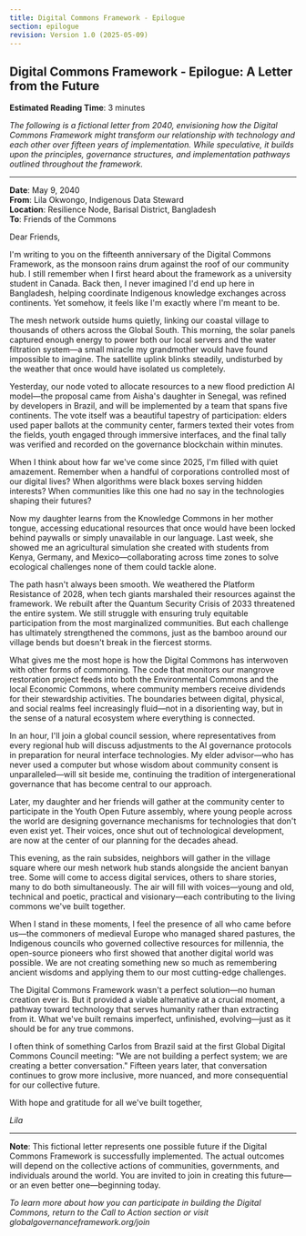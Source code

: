 ```yaml
---
title: Digital Commons Framework - Epilogue
section: epilogue
revision: Version 1.0 (2025-05-09)
---
```


## Digital Commons Framework - Epilogue: A Letter from the Future

**Estimated Reading Time**: 3 minutes

*The following is a fictional letter from 2040, envisioning how the Digital Commons Framework might transform our relationship with technology and each other over fifteen years of implementation. While speculative, it builds upon the principles, governance structures, and implementation pathways outlined throughout the framework.*

---

**Date**: May 9, 2040  
**From**: Lila Okwongo, Indigenous Data Steward  
**Location**: Resilience Node, Barisal District, Bangladesh  
**To**: Friends of the Commons

Dear Friends,

I'm writing to you on the fifteenth anniversary of the Digital Commons Framework, as the monsoon rains drum against the roof of our community hub. I still remember when I first heard about the framework as a university student in Canada. Back then, I never imagined I'd end up here in Bangladesh, helping coordinate Indigenous knowledge exchanges across continents. Yet somehow, it feels like I'm exactly where I'm meant to be.

The mesh network outside hums quietly, linking our coastal village to thousands of others across the Global South. This morning, the solar panels captured enough energy to power both our local servers and the water filtration system—a small miracle my grandmother would have found impossible to imagine. The satellite uplink blinks steadily, undisturbed by the weather that once would have isolated us completely.

Yesterday, our node voted to allocate resources to a new flood prediction AI model—the proposal came from Aisha's daughter in Senegal, was refined by developers in Brazil, and will be implemented by a team that spans five continents. The vote itself was a beautiful tapestry of participation: elders used paper ballots at the community center, farmers texted their votes from the fields, youth engaged through immersive interfaces, and the final tally was verified and recorded on the governance blockchain within minutes.

When I think about how far we've come since 2025, I'm filled with quiet amazement. Remember when a handful of corporations controlled most of our digital lives? When algorithms were black boxes serving hidden interests? When communities like this one had no say in the technologies shaping their futures?

Now my daughter learns from the Knowledge Commons in her mother tongue, accessing educational resources that once would have been locked behind paywalls or simply unavailable in our language. Last week, she showed me an agricultural simulation she created with students from Kenya, Germany, and Mexico—collaborating across time zones to solve ecological challenges none of them could tackle alone.

The path hasn't always been smooth. We weathered the Platform Resistance of 2028, when tech giants marshaled their resources against the framework. We rebuilt after the Quantum Security Crisis of 2033 threatened the entire system. We still struggle with ensuring truly equitable participation from the most marginalized communities. But each challenge has ultimately strengthened the commons, just as the bamboo around our village bends but doesn't break in the fiercest storms.

What gives me the most hope is how the Digital Commons has interwoven with other forms of commoning. The code that monitors our mangrove restoration project feeds into both the Environmental Commons and the local Economic Commons, where community members receive dividends for their stewardship activities. The boundaries between digital, physical, and social realms feel increasingly fluid—not in a disorienting way, but in the sense of a natural ecosystem where everything is connected.

In an hour, I'll join a global council session, where representatives from every regional hub will discuss adjustments to the AI governance protocols in preparation for neural interface technologies. My elder advisor—who has never used a computer but whose wisdom about community consent is unparalleled—will sit beside me, continuing the tradition of intergenerational governance that has become central to our approach.

Later, my daughter and her friends will gather at the community center to participate in the Youth Open Future assembly, where young people across the world are designing governance mechanisms for technologies that don't even exist yet. Their voices, once shut out of technological development, are now at the center of our planning for the decades ahead.

This evening, as the rain subsides, neighbors will gather in the village square where our mesh network hub stands alongside the ancient banyan tree. Some will come to access digital services, others to share stories, many to do both simultaneously. The air will fill with voices—young and old, technical and poetic, practical and visionary—each contributing to the living commons we've built together.

When I stand in these moments, I feel the presence of all who came before us—the commoners of medieval Europe who managed shared pastures, the Indigenous councils who governed collective resources for millennia, the open-source pioneers who first showed that another digital world was possible. We are not creating something new so much as remembering ancient wisdoms and applying them to our most cutting-edge challenges.

The Digital Commons Framework wasn't a perfect solution—no human creation ever is. But it provided a viable alternative at a crucial moment, a pathway toward technology that serves humanity rather than extracting from it. What we've built remains imperfect, unfinished, evolving—just as it should be for any true commons.

I often think of something Carlos from Brazil said at the first Global Digital Commons Council meeting: "We are not building a perfect system; we are creating a better conversation." Fifteen years later, that conversation continues to grow more inclusive, more nuanced, and more consequential for our collective future.

With hope and gratitude for all we've built together,

*Lila*

---

**Note**: This fictional letter represents one possible future if the Digital Commons Framework is successfully implemented. The actual outcomes will depend on the collective actions of communities, governments, and individuals around the world. You are invited to join in creating this future—or an even better one—beginning today.

*To learn more about how you can participate in building the Digital Commons, return to the Call to Action section or visit globalgovernanceframework.org/join*
